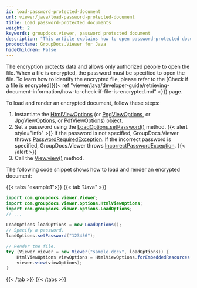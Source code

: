 ```yaml
---
id: load-password-protected-document
url: viewer/java/load-password-protected-document
title: Load password-protected documents
weight: 2
keywords: groupdocs.viewer, password protected document
description: "This article explains how to open password-protected document with GroupDocs.Viewer within your Java applications."
productName: GroupDocs.Viewer for Java
hideChildren: False
---
```


The encryption protects data and allows only authorized people to open the file. When a file is encrypted, the password must be specified to open the file. To learn how to identify the encrypted file, please refer to the [Check if a file is encrypted]({{< ref "viewer/java/developer-guide/retrieving-document-information/how-to-check-if-file-is-encrypted.md" >}}) page.

To load and render an encrypted document, follow these steps:

1. Instantiate the [HtmlViewOptions](https://reference.groupdocs.com/viewer/java/com.groupdocs.viewer.options/htmlviewoptions/) (or [PngViewOptions](https://reference.groupdocs.com/viewer/java/com.groupdocs.viewer.options/pngviewoptions/), or [JpgViewOptions](https://reference.groupdocs.com/viewer/java/com.groupdocs.viewer.options/jpgviewoptions/), or [PdfViewOptions](https://reference.groupdocs.com/viewer/java/com.groupdocs.viewer.options/pdfviewoptions/)) object.
2. Set a password using the [LoadOptions.setPassword()](https://reference.groupdocs.com/viewer/java/com.groupdocs.viewer.options/loadoptions/#setPassword-java.lang.String-) method.
{{< alert style="info" >}}
If the password is not specified, GroupDocs.Viewer throws [PasswordRequiredException](https://reference.groupdocs.com/viewer/java/com.groupdocs.viewer.exception/PasswordRequiredException).
If the incorrect password is specified, GroupDocs.Viewer throws [IncorrectPasswordException](https://reference.groupdocs.com/viewer/java/com.groupdocs.viewer.exception/IncorrectPasswordException).
{{< /alert >}}
3. Call the [View.view()](https://reference.groupdocs.com/viewer/java/com.groupdocs.viewer/viewer/#view-com.groupdocs.viewer.options.ViewOptions-) method.

The following code snippet shows how to load and render an encrypted document:

{{< tabs "example1">}}
{{< tab "Java" >}}
```java
import com.groupdocs.viewer.Viewer;
import com.groupdocs.viewer.options.HtmlViewOptions;
import com.groupdocs.viewer.options.LoadOptions;
// ...

LoadOptions loadOptions = new LoadOptions();
// Specify a password.
loadOptions.setPassword("123456");

// Render the file.
try (Viewer viewer = new Viewer("sample.docx", loadOptions)) {
    HtmlViewOptions viewOptions = HtmlViewOptions.forEmbeddedResources();
    viewer.view(viewOptions);
}
```
{{< /tab >}}
{{< /tabs >}}

